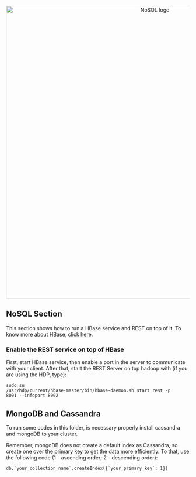 <div align='center'>
    <img src='https://ourcodeworld.com/public-media/articles/articleocw-5d78ebb022d1e.webp' alt='NoSQL logo' width='800px'></img>
</div>

<h2>NoSQL Section</h2>

<p>This section shows how to run a HBase service and REST on top of it. To know more about HBase, <a href='https://hbase.apache.org/book.html#arch.overview'>click here</a>.</p>

<h3>Enable the REST service on top of HBase</h3>
<p>First, start HBase service, then enable a port in the server to communicate with your client. After that, start the REST Server on top hadoop with (if you are using the HDP, type):</p>

<code>sudo su</code><br/>
<code>/usr/hdp/current/hbase-master/bin/hbase-daemon.sh start rest -p 8001 --infoport 8002</code><br/>

<h2>MongoDB and Cassandra</h2>
<p>To run some codes in this folder, is necessary properly install cassandra and mongoDB to your cluster.</p>
<p>Remember, mongoDB does not create a default index as Cassandra, so create one over the primary key to get the data more efficiently. To that, use the following code (1 - ascending order; 2 - descending order):</p>
<code>db.`your_collection_name`.createIndex({`your_primary_key`: 1})</code><br/>

